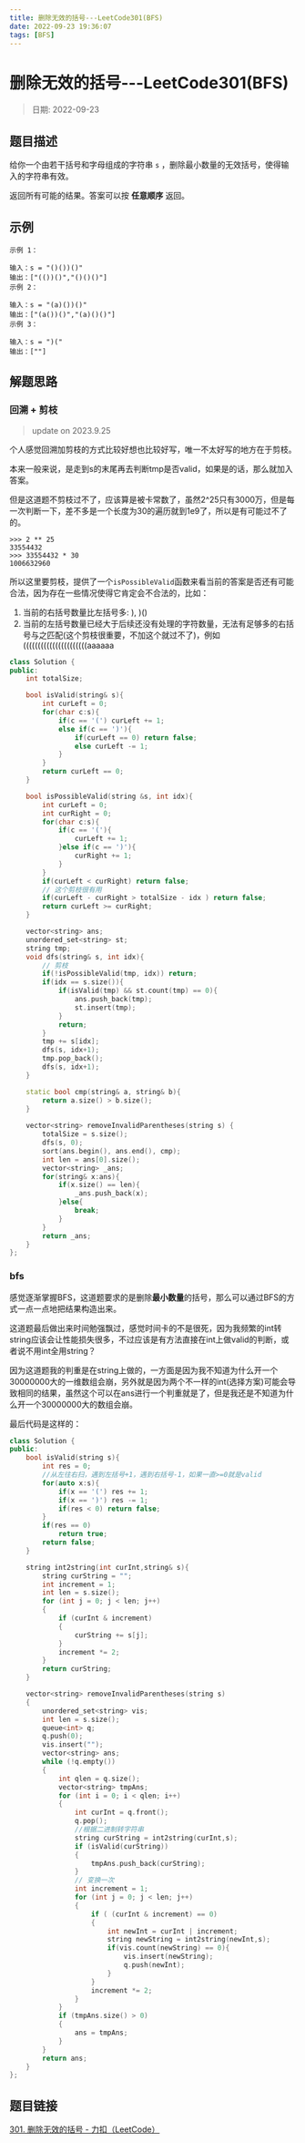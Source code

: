 ```yaml
---
title: 删除无效的括号---LeetCode301(BFS)
date: 2022-09-23 19:36:07
tags: [BFS]
---
```

# 删除无效的括号---LeetCode301(BFS)
> 日期: 2022-09-23

## 题目描述

给你一个由若干括号和字母组成的字符串 `s` ，删除最小数量的无效括号，使得输入的字符串有效。

返回所有可能的结果。答案可以按 **任意顺序** 返回。

## 示例

```
示例 1：

输入：s = "()())()"
输出：["(())()","()()()"]
示例 2：

输入：s = "(a)())()"
输出：["(a())()","(a)()()"]
示例 3：

输入：s = ")("
输出：[""]

```

## 解题思路

### 回溯 + 剪枝

> update on 2023.9.25

个人感觉回溯加剪枝的方式比较好想也比较好写，唯一不太好写的地方在于剪枝。

本来一般来说，是走到s的末尾再去判断tmp是否valid，如果是的话，那么就加入答案。

但是这道题不剪枝过不了，应该算是被卡常数了，虽然2^25只有3000万，但是每一次判断一下，差不多是一个长度为30的遍历就到1e9了，所以是有可能过不了的。

```
>>> 2 ** 25
33554432
>>> 33554432 * 30
1006632960
```

所以这里要剪枝，提供了一个`isPossibleValid`函数来看当前的答案是否还有可能合法，因为存在一些情况使得它肯定会不合法的，比如：

1. 当前的右括号数量比左括号多: ), )()
2. 当前的左括号数量已经大于后续还没有处理的字符数量，无法有足够多的右括号与之匹配(这个剪枝很重要，不加这个就过不了)，例如 ((((((((((((((((((((((aaaaaa

```cpp
class Solution {
public:
    int totalSize;

    bool isValid(string& s){
        int curLeft = 0;
        for(char c:s){
            if(c == '(') curLeft += 1;
            else if(c == ')'){
                if(curLeft == 0) return false;
                else curLeft -= 1;
            }
        }
        return curLeft == 0;
    }

    bool isPossibleValid(string &s, int idx){
        int curLeft = 0;
        int curRight = 0;
        for(char c:s){
            if(c == '('){
                curLeft += 1;
            }else if(c == ')'){
                curRight += 1;
            }
        }
        if(curLeft < curRight) return false;
        // 这个剪枝很有用
        if(curLeft - curRight > totalSize - idx ) return false;
        return curLeft >= curRight;
    }

    vector<string> ans;
    unordered_set<string> st;
    string tmp;
    void dfs(string& s, int idx){
        // 剪枝
        if(!isPossibleValid(tmp, idx)) return;
        if(idx == s.size()){
            if(isValid(tmp) && st.count(tmp) == 0){
                ans.push_back(tmp);
                st.insert(tmp);
            }
            return;
        }
        tmp += s[idx];
        dfs(s, idx+1);
        tmp.pop_back();
        dfs(s, idx+1);
    }

    static bool cmp(string& a, string& b){
        return a.size() > b.size();
    }
    
    vector<string> removeInvalidParentheses(string s) {
        totalSize = s.size();
        dfs(s, 0);
        sort(ans.begin(), ans.end(), cmp);
        int len = ans[0].size();
        vector<string> _ans;
        for(string& x:ans){
            if(x.size() == len){
                _ans.push_back(x);
            }else{
                break;
            }
        }
        return _ans;
    }
};
```





### bfs

感觉逐渐掌握BFS，这道题要求的是删除**最小数量**的括号，那么可以通过BFS的方式一点一点地把结果构造出来。

这道题最后做出来时间勉强飘过，感觉时间卡的不是很死，因为我频繁的int转string应该会让性能损失很多，不过应该是有方法直接在int上做valid的判断，或者说不用int全用string？

因为这道题我的判重是在string上做的，一方面是因为我不知道为什么开一个30000000大的一维数组会崩，另外就是因为两个不一样的int(选择方案)可能会导致相同的结果，虽然这个可以在ans进行一个判重就是了，但是我还是不知道为什么开一个30000000大的数组会崩。

最后代码是这样的：

```cpp
class Solution {
public:
    bool isValid(string s){
        int res = 0;
        //从左往右扫，遇到左括号+1，遇到右括号-1，如果一直>=0就是valid
        for(auto x:s){
            if(x == '(') res += 1;
            if(x == ')') res -= 1;
            if(res < 0) return false;
        }
        if(res == 0)
            return true;
        return false;
    }

    string int2string(int curInt,string& s){
        string curString = "";
        int increment = 1;
        int len = s.size();
        for (int j = 0; j < len; j++)
        {
            if (curInt & increment)
            {
                curString += s[j];
            }
            increment *= 2;
        }
        return curString;
    }

    vector<string> removeInvalidParentheses(string s)
    {
        unordered_set<string> vis;
        int len = s.size();
        queue<int> q;
        q.push(0);
        vis.insert("");
        vector<string> ans;
        while (!q.empty())
        {
            int qlen = q.size();
            vector<string> tmpAns;
            for (int i = 0; i < qlen; i++)
            {
                int curInt = q.front();
                q.pop();
                //根据二进制转字符串
                string curString = int2string(curInt,s);
                if (isValid(curString))
                {
                    tmpAns.push_back(curString);
                }
                // 变换一次
                int increment = 1;
                for (int j = 0; j < len; j++)
                {
                    if ( (curInt & increment) == 0)
                    {
                        int newInt = curInt | increment;
                        string newString = int2string(newInt,s);
                        if(vis.count(newString) == 0){
                            vis.insert(newString);
                            q.push(newInt);
                        }
                    }
                    increment *= 2;
                }
            }
            if (tmpAns.size() > 0)
            {
                ans = tmpAns;
            }
        }
        return ans;
    }
};
```



## 题目链接

[301. 删除无效的括号 - 力扣（LeetCode）](https://leetcode.cn/problems/remove-invalid-parentheses/)
